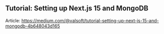## Tutorial: Setting up Next.js 15 and MongoDB

Article: https://medium.com/@valsoft/tutorial-setting-up-next-js-15-and-mongodb-4b648043d165


